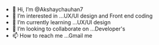 - 👋 Hi, I’m @Akshaychauhan7
- 👀 I’m interested in ...UX/UI design and Front end coding
- 🌱 I’m currently learning ...UX/UI design
- 💞️ I’m looking to collaborate on ...Developer's
- 📫 How to reach me ...Gmail me

<!---
Akshaychauhan7/Akshaychauhan7 is a ✨ special ✨ repository because its `README.md` (this file) appears on your GitHub profile.
You can click the Preview link to take a look at your changes.
--->
